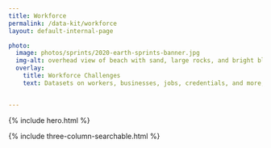 ```yaml
---
title: Workforce
permalink: /data-kit/workforce
layout: default-internal-page

photo:
  image: photos/sprints/2020-earth-sprints-banner.jpg
  img-alt: overhead view of beach with sand, large rocks, and bright blue water
  overlay:
    title: Workforce Challenges
    text: Datasets on workers, businesses, jobs, credentials, and more, recommended by government experts for solving key workforce challenges.


---
```

{% include hero.html %}
<!-- {% include single-column-centered-photo-with-overlay.html %} -->
{% include three-column-searchable.html %}
